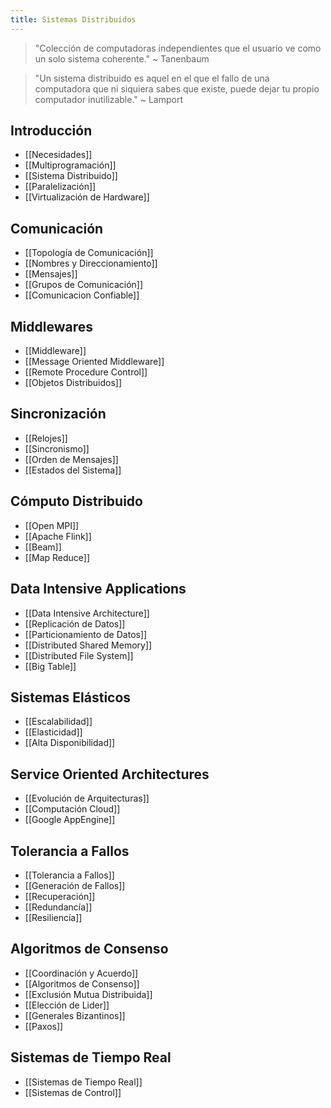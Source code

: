 ```yaml
---
title: Sistemas Distribuidos
---
```


> "Colección de computadoras independientes que el usuario ve como un solo sistema coherente." ~ Tanenbaum

> "Un sistema distribuido es aquel en el que el fallo de una computadora que ni siquiera sabes que existe, puede dejar tu propio computador inutilizable." ~ Lamport

## Introducción

- [[Necesidades]]
- [[Multiprogramación]]
- [[Sistema Distribuido]]
- [[Paralelización]]
- [[Virtualización de Hardware]]

## Comunicación

- [[Topología de Comunicación]]
- [[Nombres y Direccionamiento]]
- [[Mensajes]]
- [[Grupos de Comunicación]]
- [[Comunicacion Confiable]]

## Middlewares

- [[Middleware]]
- [[Message Oriented Middleware]]
- [[Remote Procedure Control]]
- [[Objetos Distribuidos]]

## Sincronización

- [[Relojes]]
- [[Sincronismo]]
- [[Orden de Mensajes]]
- [[Estados del Sistema]]

## Cómputo Distribuido

- [[Open MPI]]
- [[Apache Flink]]
- [[Beam]]
- [[Map Reduce]]

## Data Intensive Applications

- [[Data Intensive Architecture]]
- [[Replicación de Datos]]
- [[Particionamiento de Datos]]
- [[Distributed Shared Memory]]
- [[Distributed File System]]
- [[Big Table]]

## Sistemas Elásticos

- [[Escalabilidad]]
- [[Elasticidad]]
- [[Alta Disponibilidad]]

## Service Oriented Architectures

- [[Evolución de Arquitecturas]]
- [[Computación Cloud]]
- [[Google AppEngine]]

## Tolerancia a Fallos

- [[Tolerancia a Fallos]]
- [[Generación de Fallos]]
- [[Recuperación]]
- [[Redundancía]]
- [[Resiliencía]]

## Algoritmos de Consenso

- [[Coordinación y Acuerdo]]
- [[Algoritmos de Consenso]]
- [[Exclusión Mutua Distribuida]]
- [[Elección de Lider]]
- [[Generales Bizantinos]]
- [[Paxos]]

## Sistemas de Tiempo Real

- [[Sistemas de Tiempo Real]]
- [[Sistemas de Control]]
